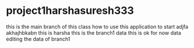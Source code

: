 # project1harshasuresh333
this is the main branch of this class
how to use this application to start
adjfa
akhajhbkabn
this is harsha 
this is the branch1 data
this is ok for now data
editing the data of branch1

